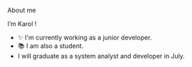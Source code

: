 About me

I’m Karol !
- ✨ I'm currently working as a junior developer.
- 📚 I am also a student.
- I will graduate as a system analyst and developer in July.
<!---
KarolHorsth/KarolHorsth is a ✨ special ✨ repository because its `README.md` (this file) appears on your GitHub profile.
You can click the Preview link to take a look at your changes.
--->
